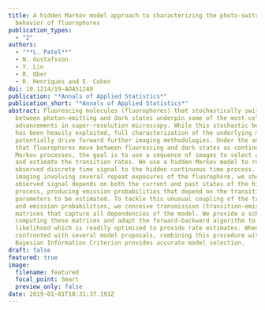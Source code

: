 ```yaml
---
title: A hidden Markov model approach to characterizing the photo-switching
  behavior of fluorophores
publication_types:
  - "2"
authors:
  - "**L. Patel**"
  - N. Gustafsson
  - Y. Lin
  - R. Ober
  - R. Henriques and E. Cohen
doi: 10.1214/19-AOAS1240
publication: "*Annals of Applied Statistics*"
publication_short: "*Annals of Applied Statistics*"
abstract: Fluorescing molecules (fluorophores) that stochastically switch
  between photon-emitting and dark states underpin some of the most celebrated
  advancements in super-resolution microscopy. While this stochastic behavior
  has been heavily exploited, full characterization of the underlying models can
  potentially drive forward further imaging methodologies. Under the assumption
  that fluorophores move between fluorescing and dark states as continuous time
  Markov processes, the goal is to use a sequence of images to select a model
  and estimate the transition rates. We use a hidden Markov model to relate the
  observed discrete time signal to the hidden continuous time process. With
  imaging involving several repeat exposures of the fluorophore, we show the
  observed signal depends on both the current and past states of the hidden
  process, producing emission probabilities that depend on the transition rate
  parameters to be estimated. To tackle this unusual coupling of the transition
  and emission probabilities, we conceive transmission (transition-emission)
  matrices that capture all dependencies of the model. We provide a scheme of
  computing these matrices and adapt the forward-backward algorithm to compute a
  likelihood which is readily optimized to provide rate estimates. When
  confronted with several model proposals, combining this procedure with the
  Bayesian Information Criterion provides accurate model selection.
draft: false
featured: true
image:
  filename: featured
  focal_point: Smart
  preview_only: false
date: 2019-01-01T18:31:37.191Z
---
```

